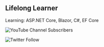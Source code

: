 <h2>Lifelong Learner</h2>

<h7>Learning: ASP.NET Core, Blazor, C#, EF Core</h7>

![YouTube Channel Subscribers](https://img.shields.io/youtube/channel/subscribers/UCjF3nhEiIUdXZ-XIuF_ys1g?style=social)

![Twitter Follow](https://img.shields.io/twitter/follow/DavidEggenbergr?style=social)


